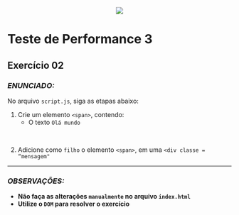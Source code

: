 <p align="center">
    <img src="https://www.infnet.edu.br/infnet/wp-content/themes/infnet.homepage//assets/img/LogoInfnetRodape.png"/>
</p>

# Teste de Performance 3

## Exercício 02

### _ENUNCIADO:_

No arquivo `script.js`, siga as etapas abaixo:

1. Crie um elemento `<span>`, contendo:
    - O texto `Olá mundo`

<br>

2. Adicione como `filho` o elemento `<span>`, em uma `<div classe = “mensagem"`

---

### _OBSERVAÇÕES:_

- **Não faça as alterações `manualmente` no arquivo `index.html`**
- **Utilize o `DOM` para resolver o exercício**